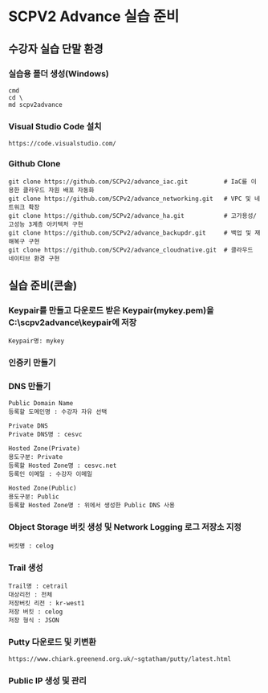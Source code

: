 # SCPV2 Advance 실습 준비

## 수강자 실습 단말 환경

### 실습용 폴더 생성(Windows)
```
cmd
cd \
md scpv2advance
```
### Visual Studio Code 설치
```
https://code.visualstudio.com/
```
### Github Clone
```
git clone https://github.com/SCPv2/advance_iac.git          # IaC를 이용한 클라우드 자원 배포 자동화
git clone https://github.com/SCPv2/advance_networking.git   # VPC 및 네트워크 확장
git clone https://github.com/SCPv2/advance_ha.git           # 고가용성/고성능 3계층 아키텍처 구현
git clone https://github.com/SCPv2/advance_backupdr.git     # 백업 및 재해복구 구현
git clone https://github.com/SCPv2/advance_cloudnative.git  # 클라우드 네이티브 환경 구현
```

## 실습 준비(콘솔)

### Keypair를 만들고 다운로드 받은 Keypair(mykey.pem)을 C:\scpv2advance\keypair에 저장

```
Keypair명: mykey
```

### 인증키 만들기


### DNS 만들기

```
Public Domain Name 
등록할 도메인명 : 수강자 자유 선택 

Private DNS
Private DNS명 : cesvc

Hosted Zone(Private)
용도구분: Private
등록할 Hosted Zone명 : cesvc.net
등록인 이메일 : 수강자 이메일

Hosted Zone(Public)
용도구분: Public
등록할 Hosted Zone명 : 위에서 생성한 Public DNS 사용
```

### Object Storage 버킷 생성 및 Network Logging 로그 저장소 지정
```
버킷명 : celog
```

### Trail 생성
```
Trail명 : cetrail
대상리전 : 전체
저장버킷 리전 : kr-west1
저장 버킷 : celog
저장 형식 : JSON
```

### Putty 다운로드 및 키변환
```
https://www.chiark.greenend.org.uk/~sgtatham/putty/latest.html
```

### Public IP 생성 및 관리